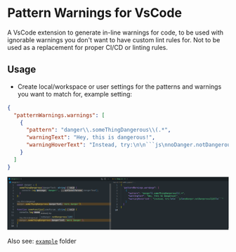 # Pattern Warnings for VsCode

A VsCode extension to generate in-line warnings for code, to be used with ignorable warnings you don't want to have custom lint rules for. Not to be used as a replacement for proper CI/CD or linting rules.

## Usage

- Create local/workspace or user settings for the patterns and warnings you want to match for, example setting:

````json
{
  "patternWarnings.warnings": [
    {
      "pattern": "danger\\.someThingDangerous\\(.*",
      "warningText": "Hey, this is dangerous!",
      "warningHoverText": "Instead, try:\n\n```js\nnoDanger.notDangerous(123)\n```"
    }
  ]
}
````

![example](/example/example.png)

Also see: [`example`](/example) folder
